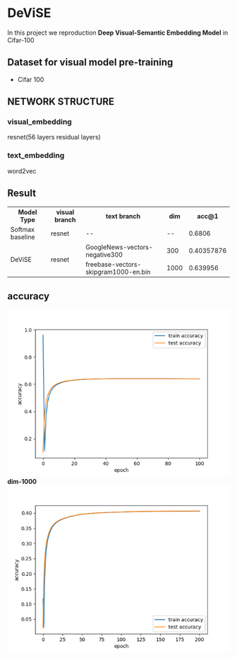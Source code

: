 # DeViSE
In this project we reproduction **Deep Visual-Semantic Embedding Model** in Cifar-100 

## Dataset for visual model pre-training
- Cifar 100 

## NETWORK STRUCTURE
### visual_embedding
   resnet(56 layers residual layers)
### text_embedding
   word2vec

## Result
<table>
  <tr>
    <th>Model Type</th>
    <th>visual branch</th>
    <th>text branch</th>
    <th>dim</th>
    <th>acc@1</th>
  </tr>
  <tr>
    <td>Softmax baseline</td>
    <td>resnet</td>
    <td>--</td>
    <td>--</td>
    <td>0.6806</td>
  </tr>
  <tr>
    <td rowspan="2">DeViSE</td>
    <td rowspan="2">resnet</td>
    <td>GoogleNews-vectors-negative300</td>
    <td>300</td>
    <td>0.40357876</td>
  </tr>
  <tr>
    <td>freebase-vectors-skipgram1000-en.bin</td>
    <td>1000</td>
    <td>0.639956</td>
  </tr>
</table>

## accuracy
![dim-1000](./imgs/acc_1000.png) </br>
**dim-1000** </br>
![dim-300](./imgs/acc_300.png) </br>